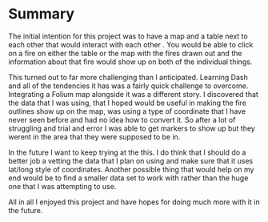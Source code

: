 # Summary
The initial intention for this project was to have a map and a table next to each other that would interact with each other .  You would be able to click on a fire on either the table or the map with the fires drawn out and the information about that fire would show up on both of the individual things.

This turned out to far more challenging than I anticipated. Learning Dash and all of the tendencies it has was a fairly quick challenge to overcome.  Integrating a Folium map alongside it was a different story.  I discovered that the data that I was using, that I hoped would be useful in making the fire outlines show up on the map, was using a type of coordinate that I have never seen before and had no idea how to convert it.  So after a lot of struggling and trial and error I was able to get markers to show up but they werent in the area that they were supposed to be in.
    
In the future I want to keep trying at the this. I do think that I should do a better job a vetting the data that I plan on using and make sure that it uses lat/long style of coordinates. Another possible thing that would help on my end would be to find a smaller data set to work with rather than the huge one that I was attempting to use.  

All in all I enjoyed this project and have hopes for doing much more with it in the future.